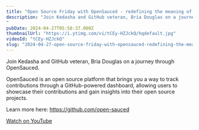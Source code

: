 ```yaml
---
title: "Open Source Friday with OpenSauced - redefining the meaning of open source"
description: "Join Kedasha and GitHub veteran, Bria Douglas on a journey through OpenSauced."
pubDate: 2024-04-27T05:58:37.000Z
thumbnailUrl: "https://i.ytimg.com/vi/tCEy-HZJckQ/hqdefault.jpg"
videoId: "tCEy-HZJckQ"
slug: "2024-04-27-open-source-friday-with-opensauced-redefining-the-meaning-of-open-source"
---
```


Join Kedasha and GitHub veteran, Bria Douglas on a journey through OpenSauced.

OpenSauced is an open source platform that brings you a way to track contributions through a GitHub-powered dashboard, allowing users to showcase their contributions and gain insights into their open source projects.

Learn more here: https://github.com/open-sauced

[Watch on YouTube](https://www.youtube.com/watch?v=tCEy-HZJckQ)
